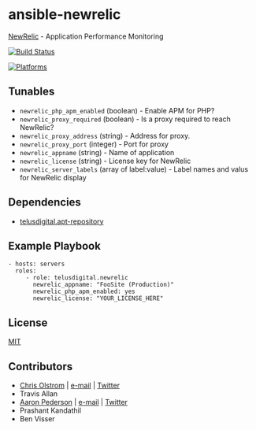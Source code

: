# ansible-newrelic

[NewRelic](https://newrelic.com/) - Application Performance Monitoring

[![Build Status](https://travis-ci.org/telusdigital/ansible-newrelic.svg?branch=master)](https://travis-ci.org/telusdigital/ansible-newrelic)

[![Platforms](http://img.shields.io/badge/platforms-ubuntu-lightgrey.svg?style=flat)](#)

Tunables
--------
* `newrelic_php_apm_enabled` (boolean) - Enable APM for PHP?
* `newrelic_proxy_required` (boolean) - Is a proxy required to reach NewRelic?
* `newrelic_proxy_address` (string) - Address for proxy.
* `newrelic_proxy_port` (integer) - Port for proxy
* `newrelic_appname` (string) - Name of application
* `newrelic_license` (string) - License key for NewRelic
* `newrelic_server_labels` (array of label:value) - Label names and valus for NewRelic display

Dependencies
------------
* [telusdigital.apt-repository](https://github.com/telusdigital/ansible-apt-repository/)

Example Playbook
----------------
    - hosts: servers
      roles:
         - role: telusdigital.newrelic
           newrelic_appname: "FooSite (Production)"
           newrelic_php_apm_enabled: yes
           newrelic_license: "YOUR_LICENSE_HERE"

License
-------
[MIT](https://tldrlegal.com/license/mit-license)

Contributors
------------
* [Chris Olstrom](https://colstrom.github.io/) | [e-mail](mailto:chris@olstrom.com) | [Twitter](https://twitter.com/ChrisOlstrom)
* Travis Allan
* [Aaron Pederson](https://aaronpederson.github.io) | [e-mail](mailto:aaronpederson@gmail.com) | [Twitter](https://twitter.com/GunFuSamurai)
* Prashant Kandathil
* Ben Visser
